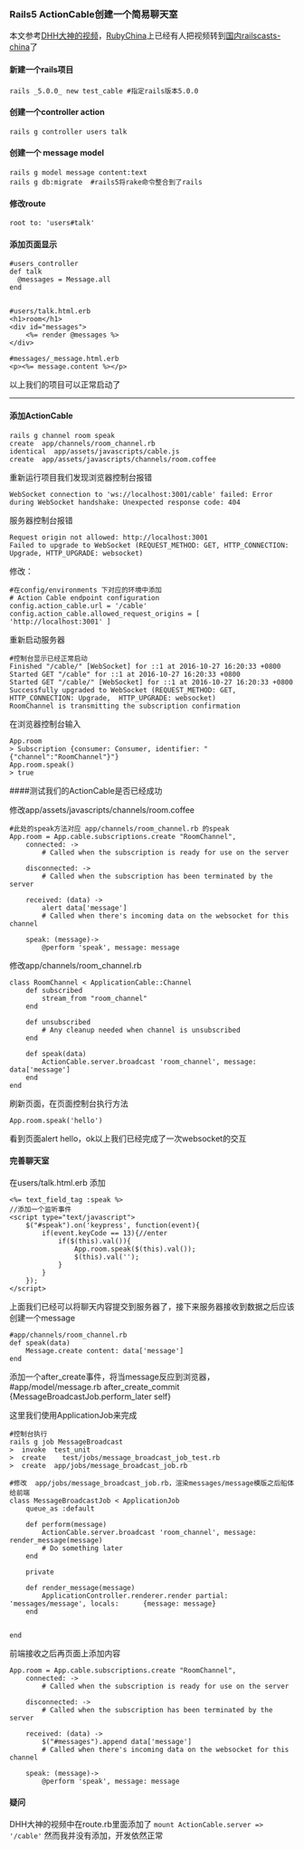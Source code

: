 ### Rails5 ActionCable创建一个简易聊天室
本文参考[DHH大神的视频](https://www.youtube.com/watch?v=n0WUjGkDFS0)，[RubyChina](https://ruby-china.org/topics/28480)上已经有人把视频转到[国内railscasts-china](http://railscasts-china.com/episodes/action-cable-rails-5)了

#### 新建一个rails项目 

	rails _5.0.0_ new test_cable #指定rails版本5.0.0
	
#### 创建一个controller action

	rails g controller users talk
	
#### 创建一个 message model

	rails g model message content:text
	rails g db:migrate  #rails5将rake命令整合到了rails
#### 修改route
	root to: 'users#talk'
	
#### 添加页面显示
	#users_controller
	def talk
      @messages = Message.all
    end
    
    
    #users/talk.html.erb
    <h1>room</h1>
	<div id="messages">
  		<%= render @messages %>
    </div>
    
    #messages/_message.html.erb    
    <p><%= message.content %></p>
    
以上我们的项目可以正常启动了
	
--------	
#### 添加ActionCable
	rails g channel room speak
	create  app/channels/room_channel.rb
    identical  app/assets/javascripts/cable.js
    create  app/assets/javascripts/channels/room.coffee
    
重新运行项目我们发现浏览器控制台报错

	WebSocket connection to 'ws://localhost:3001/cable' failed: Error during WebSocket handshake: Unexpected response code: 404

服务器控制台报错

	Request origin not allowed: http://localhost:3001
	Failed to upgrade to WebSocket (REQUEST_METHOD: GET, HTTP_CONNECTION: Upgrade, HTTP_UPGRADE: websocket)
	
修改：

	#在config/environments 下对应的环境中添加 
	# Action Cable endpoint configuration
    config.action_cable.url = '/cable'
    config.action_cable.allowed_request_origins = [ 'http://localhost:3001' ]
    
重新启动服务器

	#控制台显示已经正常启动
	Finished "/cable/" [WebSocket] for ::1 at 2016-10-27 16:20:33 +0800
	Started GET "/cable" for ::1 at 2016-10-27 16:20:33 +0800
	Started GET "/cable/" [WebSocket] for ::1 at 2016-10-27 16:20:33 +0800
	Successfully upgraded to WebSocket (REQUEST_METHOD: GET, HTTP_CONNECTION: Upgrade, 	HTTP_UPGRADE: websocket)
	RoomChannel is transmitting the subscription confirmation

在浏览器控制台输入

	App.room
	> Subscription {consumer: Consumer, identifier: "{"channel":"RoomChannel"}"}
	App.room.speak()
	> true
	
####测试我们的ActionCable是否已经成功

修改app/assets/javascripts/channels/room.coffee

	#此处的speak方法对应 app/channels/room_channel.rb 的speak
	App.room = App.cable.subscriptions.create "RoomChannel",
  		connected: ->
    		# Called when the subscription is ready for use on the server

  		disconnected: ->
    		# Called when the subscription has been terminated by the server

  		received: (data) ->
    		alert data['message']
    		# Called when there's incoming data on the websocket for this channel

  		speak: (message)->
    		@perform 'speak', message: message
    		
修改app/channels/room_channel.rb
    		
    class RoomChannel < ApplicationCable::Channel
  		def subscribed
    		stream_from "room_channel"
  		end

  		def unsubscribed
   			# Any cleanup needed when channel is unsubscribed
  		end

  		def speak(data)
    		ActionCable.server.broadcast 'room_channel', message: data['message']
  		end
	end
	
刷新页面，在页面控制台执行方法

	App.room.speak('hello')
	
看到页面alert hello，ok以上我们已经完成了一次websocket的交互

#### 完善聊天室

在users/talk.html.erb 添加
	
	<%= text_field_tag :speak %>
	//添加一个监听事件
	<script type="text/javascript">
  		$("#speak").on('keypress', function(event){
    		if(event.keyCode == 13){//enter
      			if($(this).val()){
        			App.room.speak($(this).val());
        			$(this).val('');  
      			}
    		}
  		});
	</script>
	
上面我们已经可以将聊天内容提交到服务器了，接下来服务器接收到数据之后应该创建一个message

	#app/channels/room_channel.rb
	def speak(data)
    	Message.create content: data['message']
  	end
 
 添加一个after_create事件，将当message反应到浏览器，
 	#app/model/message.rb
 	after_create_commit {MessageBroadcastJob.perform_later self}
 
 
 这里我们使用ApplicationJob来完成
 	
  	#控制台执行
  	rails g job MessageBroadcast
  	>  invoke  test_unit
    >  create    test/jobs/message_broadcast_job_test.rb
    >  create  app/jobs/message_broadcast_job.rb
    
    #修改  app/jobs/message_broadcast_job.rb，渲染messages/message模版之后船体给前端
    class MessageBroadcastJob < ApplicationJob
  		queue_as :default

  		def perform(message)
    		ActionCable.server.broadcast 'room_channel', message: render_message(message)
    		# Do something later
  		end

  		private

  		def render_message(message)
    		ApplicationController.renderer.render partial: 'messages/message', locals: 		{message: message}
  		end


	end
	
前端接收之后再页面上添加内容

	App.room = App.cable.subscriptions.create "RoomChannel",
  		connected: ->
    		# Called when the subscription is ready for use on the server

  		disconnected: ->
    		# Called when the subscription has been terminated by the server

  		received: (data) ->
    		$("#messages").append data['message']
    		# Called when there's incoming data on the websocket for this channel

  		speak: (message)->
    		@perform 'speak', message: message
    		
    		
    		
    		
#### 疑问
DHH大神的视频中在route.rb里面添加了 `mount ActionCable.server => '/cable'`
然而我并没有添加，开发依然正常    		
    		
    		
   
		
    
    


	


    







